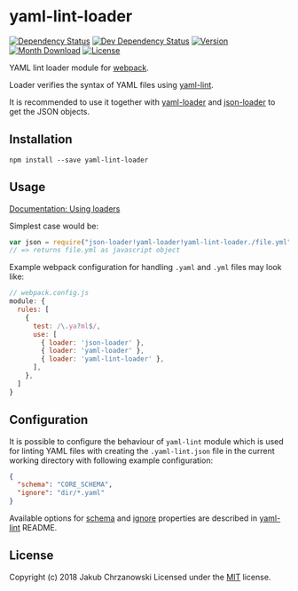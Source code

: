 # yaml-lint-loader

[![Dependency Status](https://img.shields.io/david/hsz/yaml-lint-loader.svg?style=flat-square)](https://david-dm.org/hsz/yaml-lint-loader)
[![Dev Dependency Status](https://img.shields.io/david/dev/hsz/yaml-lint-loader.svg?style=flat-square)](https://david-dm.org/hsz/yaml-lint-loader)
[![Version](https://img.shields.io/npm/v/yaml-lint-loader.svg?style=flat-square)](https://www.npmjs.com/package/yaml-lint-loader)
[![Month Download](https://img.shields.io/npm/dm/yaml-lint-loader.svg?style=flat-square)](https://www.npmjs.com/package/yaml-lint-loader)
[![License](https://img.shields.io/npm/l/yaml-lint-loader.svg?style=flat-square)](https://www.npmjs.com/package/yaml-lint-loader)

YAML lint loader module for [webpack](http://webpack.github.io/).

Loader verifies the syntax of YAML files using [yaml-lint](https://github.com/rasshofer/yaml-lint).

It is recommended to use it together with [yaml-loader](https://github.com/okonet/yaml-loader)
and [json-loader](https://github.com/webpack/json-loader) to get the JSON objects.

## Installation

`npm install --save yaml-lint-loader`

## Usage

[Documentation: Using loaders](http://webpack.github.io/docs/using-loaders.html)

Simplest case would be:

``` javascript
var json = require("json-loader!yaml-loader!yaml-lint-loader./file.yml");
// => returns file.yml as javascript object
```

Example webpack configuration for handling `.yaml` and `.yml` files may look like:

```js
// webpack.config.js
module: {
  rules: [
    {
      test: /\.ya?ml$/,
      use: [
        { loader: 'json-loader' },
        { loader: 'yaml-loader' },
        { loader: 'yaml-lint-loader' },
      ],
    },
  ]
}
```

## Configuration

It is possible to configure the behaviour of `yaml-lint` module which is used for linting
YAML files with creating the `.yaml-lint.json` file in the current working directory
with following example configuration:

```json
{
  "schema": "CORE_SCHEMA",
  "ignore": "dir/*.yaml"
}
```

Available options for [schema](https://github.com/rasshofer/yaml-lint#schema-string)
and [ignore](https://github.com/rasshofer/yaml-lint#ignore-string-or-array-of-strings)
properties are described in [yaml-lint](https://github.com/rasshofer/yaml-lint) README.

## License

Copyright (c) 2018 Jakub Chrzanowski
Licensed under the [MIT](./LICENSE) license.
